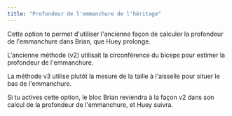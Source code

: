 ```yaml
---
title: "Profondeur de l'emmanchure de l'héritage"
---
```


Cette option te permet d'utiliser l'ancienne façon de calculer la profondeur de l'emmanchure dans Brian, que Huey prolonge.

L'ancienne méthode (v2) utilisait la circonférence du biceps pour estimer la profondeur de l'emmanchure.

La méthode v3 utilise plutôt la mesure de la taille à l'aisselle pour situer le bas de l'emmanchure.

Si tu actives cette option, le bloc Brian reviendra à la façon v2 dans son calcul de la profondeur de l'emmanchure, et Huey suivra.
